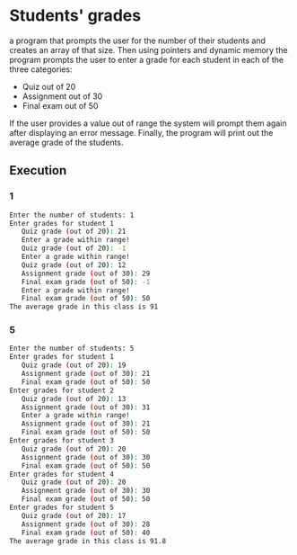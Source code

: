 # Students' grades

a program that prompts the user for the number of their students and creates an array of that size. Then using pointers and dynamic memory the program prompts the user to enter a grade for each student in each of the three categories:

- Quiz out of 20
- Assignment out of 30
- Final exam out of 50

If the user provides a value out of range the system will prompt them again after displaying an error message. Finally, the program will print out the average grade of the students.

## Execution

### 1

```bash
Enter the number of students: 1
Enter grades for student 1
   Quiz grade (out of 20): 21
   Enter a grade within range!
   Quiz grade (out of 20): -1
   Enter a grade within range!
   Quiz grade (out of 20): 12
   Assignment grade (out of 30): 29
   Final exam grade (out of 50): -1
   Enter a grade within range!
   Final exam grade (out of 50): 50
The average grade in this class is 91
```

### 5

```bash
Enter the number of students: 5
Enter grades for student 1
   Quiz grade (out of 20): 19
   Assignment grade (out of 30): 21
   Final exam grade (out of 50): 50
Enter grades for student 2
   Quiz grade (out of 20): 13
   Assignment grade (out of 30): 31
   Enter a grade within range!
   Assignment grade (out of 30): 21
   Final exam grade (out of 50): 50
Enter grades for student 3
   Quiz grade (out of 20): 20
   Assignment grade (out of 30): 30
   Final exam grade (out of 50): 50
Enter grades for student 4
   Quiz grade (out of 20): 20
   Assignment grade (out of 30): 30
   Final exam grade (out of 50): 50
Enter grades for student 5
   Quiz grade (out of 20): 17
   Assignment grade (out of 30): 28
   Final exam grade (out of 50): 40
The average grade in this class is 91.8
```
